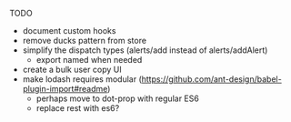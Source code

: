TODO

- document custom hooks
- remove ducks pattern from store
- simplify the dispatch types (alerts/add instead of alerts/addAlert)
  - export named when needed
- create a bulk user copy UI
- make lodash requires modular (https://github.com/ant-design/babel-plugin-import#readme)
  - perhaps move to dot-prop with regular ES6
  - replace rest with es6?

